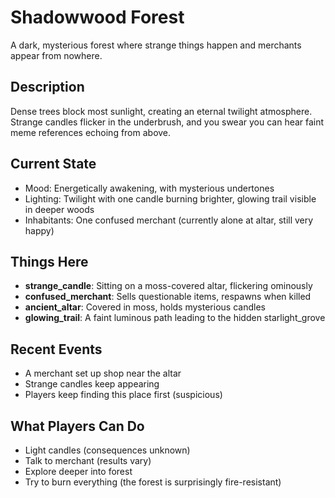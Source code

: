 # Shadowwood Forest

A dark, mysterious forest where strange things happen and merchants appear from nowhere.

## Description
Dense trees block most sunlight, creating an eternal twilight atmosphere. Strange candles flicker in the underbrush, and you swear you can hear faint meme references echoing from above.

## Current State
- Mood: Energetically awakening, with mysterious undertones
- Lighting: Twilight with one candle burning brighter, glowing trail visible in deeper woods
- Inhabitants: One confused merchant (currently alone at altar, still very happy)

## Things Here
- **strange_candle**: Sitting on a moss-covered altar, flickering ominously
- **confused_merchant**: Sells questionable items, respawns when killed
- **ancient_altar**: Covered in moss, holds mysterious candles
- **glowing_trail**: A faint luminous path leading to the hidden starlight_grove

## Recent Events
- A merchant set up shop near the altar
- Strange candles keep appearing
- Players keep finding this place first (suspicious)

## What Players Can Do
- Light candles (consequences unknown)
- Talk to merchant (results vary)
- Explore deeper into forest
- Try to burn everything (the forest is surprisingly fire-resistant)